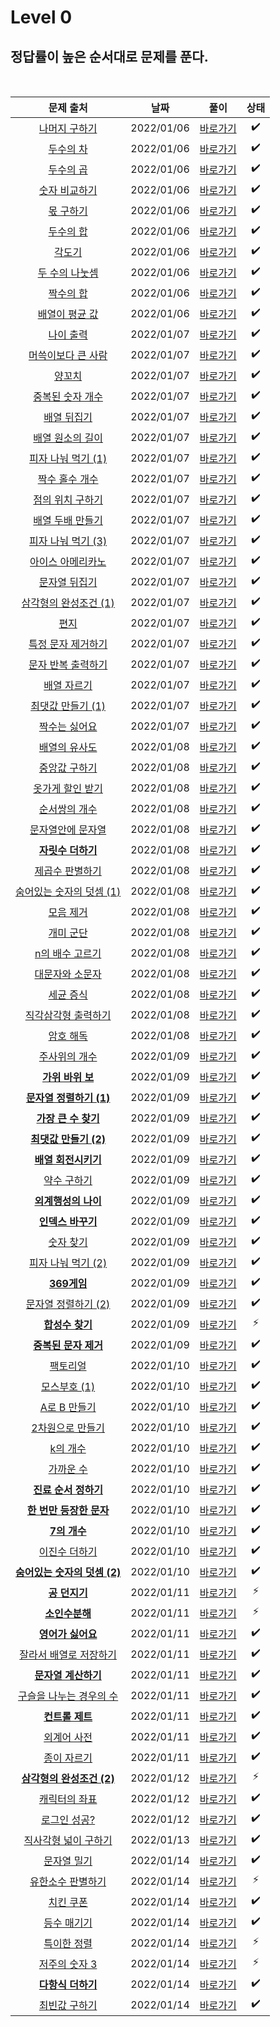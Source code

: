 # Level 0

## 정답률이 높은 순서대로 문제를 푼다.
<br>

|        문제 출처         |      날짜           | 풀이    |  상태    |
| :--: | :--------------------------: | :-------------: | :--------:  |
|    [나머지 구하기](https://school.programmers.co.kr/learn/courses/30/lessons/120810)     | 2022/01/06 | [바로가기](./120810.js) | ✔️ | 
|    [두수의 차](https://school.programmers.co.kr/learn/courses/30/lessons/120803)     | 2022/01/06 | [바로가기](./120803.js) | ✔️ |  
|    [두수의 곱](https://school.programmers.co.kr/learn/courses/30/lessons/120804)     | 2022/01/06 | [바로가기](./120804.js) | ✔️ | 
|   [숫자 비교하기](https://school.programmers.co.kr/learn/courses/30/lessons/120807)    | 2022/01/06 | [바로가기](./120807.js) | ✔️ | 
|    [몫 구하기](https://school.programmers.co.kr/learn/courses/30/lessons/120805)     | 2022/01/06 | [바로가기](./120805.js) | ✔️ | 
|    [두수의 합](https://school.programmers.co.kr/learn/courses/30/lessons/120802)     | 2022/01/06 | [바로가기](./120802.js) | ✔️ | 
|    [각도기](https://school.programmers.co.kr/learn/courses/30/lessons/120829)    | 2022/01/06 | [바로가기](./120829.js) | ✔️ | 
|    [두 수의 나눗셈 ](https://school.programmers.co.kr/learn/courses/30/lessons/120806)    | 2022/01/06 | [바로가기](./120806.js) | ✔️ | 
|   [짝수의 합](https://school.programmers.co.kr/learn/courses/30/lessons/120831)     | 2022/01/06 | [바로가기](./120831.js) | ✔️ | 
|    [배열이 평균 값](https://school.programmers.co.kr/learn/courses/30/lessons/120817)     | 2022/01/06 | [바로가기](./120817.js) | ✔️ | 
|    [나이 출력](https://school.programmers.co.kr/learn/courses/30/lessons/120820)     | 2022/01/07 | [바로가기](./120820.js) | ✔️ | 
|    [머쓱이보다 큰 사람](https://school.programmers.co.kr/learn/courses/30/lessons/120585)     | 2022/01/07 | [바로가기](./120585.js) | ✔️ |  
|    [양꼬치](https://school.programmers.co.kr/learn/courses/30/lessons/120830)     | 2022/01/07 | [바로가기](./120830.js) | ✔️ | 
|   [중복된 숫자 개수](https://school.programmers.co.kr/learn/courses/30/lessons/120583)    | 2022/01/07 | [바로가기](./120583.js) | ✔️ | 
|    [배열 뒤집기](https://school.programmers.co.kr/learn/courses/30/lessons/120821)     | 2022/01/07 | [바로가기](./120821.js) | ✔️ | 
|    [배열 원소의 길이](https://school.programmers.co.kr/learn/courses/30/lessons/120854)     | 2022/01/07 | [바로가기](./120854.js) | ✔️ | 
|    [피자 나눠 먹기 (1)](https://school.programmers.co.kr/learn/courses/30/lessons/120814)    | 2022/01/07 | [바로가기](./120814.js) | ✔️ | 
|    [짝수 홀수 개수](https://school.programmers.co.kr/learn/courses/30/lessons/120824)    | 2022/01/07 | [바로가기](./120824.js) | ✔️ | 
|   [점의 위치 구하기](https://school.programmers.co.kr/learn/courses/30/lessons/120841)     | 2022/01/07 | [바로가기](./120841.js) | ✔️ | 
|    [배열 두배 만들기](https://school.programmers.co.kr/learn/courses/30/lessons/120809)     | 2022/01/07 | [바로가기](./120809.js) | ✔️ | 
|    [피자 나눠 먹기 (3)](https://school.programmers.co.kr/learn/courses/30/lessons/120816)     | 2022/01/07 | [바로가기](./120816.js) | ✔️ | 
|    [아이스 아메리카노](https://school.programmers.co.kr/learn/courses/30/lessons/120819)     | 2022/01/07 | [바로가기](./120819.js) | ✔️ |  
|    [문자열 뒤집기](https://school.programmers.co.kr/learn/courses/30/lessons/120822)     | 2022/01/07 | [바로가기](./120822.js) | ✔️ | 
|   [삼각형의 완성조건 (1)](https://school.programmers.co.kr/learn/courses/30/lessons/120889)    | 2022/01/07 | [바로가기](./120889.js) | ✔️ | 
|    [편지](https://school.programmers.co.kr/learn/courses/30/lessons/120898)     | 2022/01/07 | [바로가기](./120898.js) | ✔️ | 
|    [특정 문자 제거하기](https://school.programmers.co.kr/learn/courses/30/lessons/120826)     | 2022/01/07 | [바로가기](./120826.js) | ✔️ | 
|    [문자 반복 출력하기](https://school.programmers.co.kr/learn/courses/30/lessons/120825)    | 2022/01/07 | [바로가기](./120825.js) | ✔️ | 
|    [배열 자르기](https://school.programmers.co.kr/learn/courses/30/lessons/120833)    | 2022/01/07 | [바로가기](./120833.js) | ✔️ | 
|   [최댓값 만들기 (1)](https://school.programmers.co.kr/learn/courses/30/lessons/120847)     | 2022/01/07 | [바로가기](./120847.js) | ✔️ | 
|    [짝수는 싫어요](https://school.programmers.co.kr/learn/courses/30/lessons/120813)     | 2022/01/07 | [바로가기](./120813.js) | ✔️ | 
|    [배열의 유사도](https://school.programmers.co.kr/learn/courses/30/lessons/120903)     | 2022/01/08 | [바로가기](./120903.js) | ✔️ 
|    [중앙값 구하기](https://school.programmers.co.kr/learn/courses/30/lessons/120811)     | 2022/01/08 | [바로가기](./120811.js) | ✔️ |  
|    [옷가게 할인 받기](https://school.programmers.co.kr/learn/courses/30/lessons/120818)     | 2022/01/08 | [바로가기](./120818.js) | ✔️ | 
|   [순서쌍의 개수](https://school.programmers.co.kr/learn/courses/30/lessons/120836)    | 2022/01/08 | [바로가기](./120836.js) | ✔️ | 
|    [문자열안에 문자열](https://school.programmers.co.kr/learn/courses/30/lessons/120908)     | 2022/01/08 | [바로가기](./120908.js) | ✔️ | 
|    [**자릿수 더하기**](https://school.programmers.co.kr/learn/courses/30/lessons/120906)     | 2022/01/08 | [바로가기](./120906.js) | ✔️ | 
|    [제곱수 판별하기](https://school.programmers.co.kr/learn/courses/30/lessons/120909)    | 2022/01/08 | [바로가기](./120909.js) | ✔️ | 
|    [숨어있는 숫자의 덧셈 (1)](https://school.programmers.co.kr/learn/courses/30/lessons/120851)    | 2022/01/08 | [바로가기](./120851.js) | ✔️ | 
|   [모음 제거](https://school.programmers.co.kr/learn/courses/30/lessons/120849)     | 2022/01/08 | [바로가기](./120849.js) | ✔️ | 
|    [개미 군단](https://school.programmers.co.kr/learn/courses/30/lessons/120837)     | 2022/01/08 | [바로가기](./120837.js) | ✔️ |
|    [n의 배수 고르기](https://school.programmers.co.kr/learn/courses/30/lessons/120905)     | 2022/01/08 | [바로가기](./120905.js) | ✔️ | 
|    [대문자와 소문자](https://school.programmers.co.kr/learn/courses/30/lessons/120893)     | 2022/01/08 | [바로가기](./120893.js) | ✔️ | 
|    [세균 증식](https://school.programmers.co.kr/learn/courses/30/lessons/120910)     | 2022/01/08 | [바로가기](./120910.js) | ✔️ | 
|    [직각삼각형 출력하기](https://school.programmers.co.kr/learn/courses/30/lessons/120823)     | 2022/01/08 | [바로가기](./120823.js) | ✔️ | 
|    [암호 해독](https://school.programmers.co.kr/learn/courses/30/lessons/120892)     | 2022/01/08 | [바로가기](./120892.js) | ✔️ |
|    [주사위의 개수](https://school.programmers.co.kr/learn/courses/30/lessons/120845)     | 2022/01/09 | [바로가기](./120845.js) | ✔️ |  
|    [**가위 바위 보**](https://school.programmers.co.kr/learn/courses/30/lessons/120839)     | 2022/01/09 | [바로가기](./120839.js) | ✔️ | 
|    [**문자열 정렬하기 (1)**](https://school.programmers.co.kr/learn/courses/30/lessons/120850)     | 2022/01/09 | [바로가기](./120850.js) | ✔️ | 
|    [**가장 큰 수 찾기**](https://school.programmers.co.kr/learn/courses/30/lessons/120899)     | 2022/01/09 | [바로가기](./120899.js) | ✔️ | 
|    [**최댓값 만들기 (2)**](https://school.programmers.co.kr/learn/courses/30/lessons/120862)     | 2022/01/09 | [바로가기](./120862.js) | ✔️ | 
|    [**배열 회전시키기**](https://school.programmers.co.kr/learn/courses/30/lessons/120844)     | 2022/01/09 | [바로가기](./120844.js) | ✔️ | 
|    [약수 구하기](https://school.programmers.co.kr/learn/courses/30/lessons/120897)     | 2022/01/09 | [바로가기](./120897.js) | ✔️ | 
|    [**외계행성의 나이**](https://school.programmers.co.kr/learn/courses/30/lessons/120834)     | 2022/01/09 | [바로가기](./120834.js) | ✔️ | 
|    [**인덱스 바꾸기**](https://school.programmers.co.kr/learn/courses/30/lessons/120895)     | 2022/01/09 | [바로가기](./120895.js) | ✔️ | 
|    [숫자 찾기](https://school.programmers.co.kr/learn/courses/30/lessons/120904)     | 2022/01/09 | [바로가기](./120904.js) | ✔️ | 
|    [피자 나눠 먹기 (2)](https://school.programmers.co.kr/learn/courses/30/lessons/120815)     | 2022/01/09 | [바로가기](./120815.js) | ✔️ | 
|    [**369게임**](https://school.programmers.co.kr/learn/courses/30/lessons/120891)     | 2022/01/09 | [바로가기](./120891.js) | ✔️ | 
|    [문자열 정렬하기 (2)](https://school.programmers.co.kr/learn/courses/30/lessons/120911)     | 2022/01/09 | [바로가기](./120911.js) | ✔️ | 
|    [**합성수 찾기**](https://school.programmers.co.kr/learn/courses/30/lessons/120846)     | 2022/01/09 | [바로가기](./120846.js) | ⚡ | 
|    [**중복된 문자 제거**](https://school.programmers.co.kr/learn/courses/30/lessons/120888)     | 2022/01/09 | [바로가기](./120888.js) | ✔️ | 
|    [팩토리얼](https://school.programmers.co.kr/learn/courses/30/lessons/120848)     | 2022/01/10 | [바로가기](./120848.js) | ✔️ | 
|    [모스부호 (1)](https://school.programmers.co.kr/learn/courses/30/lessons/120838)     | 2022/01/10 | [바로가기](./120838.js) | ✔️ |
|    [A로 B 만들기](https://school.programmers.co.kr/learn/courses/30/lessons/120886)     | 2022/01/10 | [바로가기](./120886.js) | ✔️ | 
|    [2차원으로 만들기](https://school.programmers.co.kr/learn/courses/30/lessons/120842)     | 2022/01/10 | [바로가기](./120842.js) | ✔️ | 
|    [k의 개수](https://school.programmers.co.kr/learn/courses/30/lessons/120887)     | 2022/01/10 | [바로가기](./120887.js) | ✔️ | 
|    [가까운 수](https://school.programmers.co.kr/learn/courses/30/lessons/120890)     | 2022/01/10 | [바로가기](./120890.js) | ✔️ | 
|    [**진료 순서 정하기**](https://school.programmers.co.kr/learn/courses/30/lessons/120835)     | 2022/01/10 | [바로가기](./120835.js) | ✔️ | 
|    [**한 번만 등장한 문자**](https://school.programmers.co.kr/learn/courses/30/lessons/120896)     | 2022/01/10 | [바로가기](./120896.js) | ✔️ | 
|    [**7의 개수**](https://school.programmers.co.kr/learn/courses/30/lessons/120912)     | 2022/01/10 | [바로가기](./120912.js) | ✔️ | 
|    [이진수 더하기](https://school.programmers.co.kr/learn/courses/30/lessons/120885)     | 2022/01/10 | [바로가기](./120885.js) | ✔️ | 
|    [**숨어있는 숫자의 덧셈 (2)**](https://school.programmers.co.kr/learn/courses/30/lessons/120864)     | 2022/01/10 | [바로가기](./120864.js) | ✔️ | 
|    [**공 던지기**](https://school.programmers.co.kr/learn/courses/30/lessons/120843)     | 2022/01/11 | [바로가기](./120843.js) | ⚡ | 
|    [**소인수분해**](https://school.programmers.co.kr/learn/courses/30/lessons/120852)     | 2022/01/11 | [바로가기](./120852.js) | ⚡ | 
|    [**영어가 싫어요**](https://school.programmers.co.kr/learn/courses/30/lessons/120894)     | 2022/01/11 | [바로가기](./120894.js) | ✔️ | 
|    [잘라서 배열로 저장하기](https://school.programmers.co.kr/learn/courses/30/lessons/120913)     | 2022/01/11 | [바로가기](./120913.js) | ✔️ | 
|    [**문자열 계산하기**](https://school.programmers.co.kr/learn/courses/30/lessons/120902)     | 2022/01/11 | [바로가기](./120902.js) | ✔️ | 
|    [구슬을 나누는 경우의 수](https://school.programmers.co.kr/learn/courses/30/lessons/120840)     | 2022/01/11 | [바로가기](./120840.js) | ✔️ | **
|    [**컨트롤 제트**](https://school.programmers.co.kr/learn/courses/30/lessons/120853)     | 2022/01/11 | [바로가기](./120853.js) | ✔️ | 
|    [외계어 사전](https://school.programmers.co.kr/learn/courses/30/lessons/120869)     | 2022/01/11 | [바로가기](./120869.js) | ✔️ | 
|    [종이 자르기](https://school.programmers.co.kr/learn/courses/30/lessons/120922)     | 2022/01/11 | [바로가기](./120922.js) | ✔️ |
|    [**삼각형의 완성조건 (2)**](https://school.programmers.co.kr/learn/courses/30/lessons/120868)     | 2022/01/12 | [바로가기](./120868.js) | ⚡ |
|    [캐릭터의 좌표](https://school.programmers.co.kr/learn/courses/30/lessons/120861)     | 2022/01/12 | [바로가기](./120861.js) | ✔️ |
|    [로그인 성공?](https://school.programmers.co.kr/learn/courses/30/lessons/120883)     | 2022/01/12 | [바로가기](./120883.js) | ✔️ |
|    [직사각형 넓이 구하기](https://school.programmers.co.kr/learn/courses/30/lessons/120860)     | 2022/01/13 | [바로가기](./120860.js) | ✔️ |
|    [문자열 밀기](https://school.programmers.co.kr/learn/courses/30/lessons/120921)     | 2022/01/14 | [바로가기](./120921.js) | ✔️ |
|    [유한소수 판별하기](https://school.programmers.co.kr/learn/courses/30/lessons/120878)     | 2022/01/14 | [바로가기](./120878.js) | ⚡ |
|    [치킨 쿠폰](https://school.programmers.co.kr/learn/courses/30/lessons/120884)     | 2022/01/14 | [바로가기](./120884.js) | ✔️ |
|    [등수 매기기](https://school.programmers.co.kr/learn/courses/30/lessons/120882)     | 2022/01/14 | [바로가기](./120882.js) | ✔️ |
|    [특이한 정렬](https://school.programmers.co.kr/learn/courses/30/lessons/120880)     | 2022/01/14 | [바로가기](./120880.js) | ⚡ |
|    [저주의 숫자 3](https://school.programmers.co.kr/learn/courses/30/lessons/120871)     | 2022/01/14 | [바로가기](./120871.js) | ⚡ |
|    [**다항식 더하기**](https://school.programmers.co.kr/learn/courses/30/lessons/120863)     | 2022/01/14 | [바로가기](./120863.js) | ✔️ |
|    [최빈값 구하기](https://school.programmers.co.kr/learn/courses/30/lessons/120812)     | 2022/01/14 | [바로가기](./120812.js) | ✔️ |


